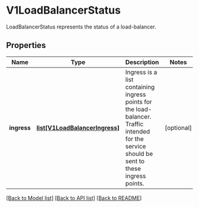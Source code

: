 # V1LoadBalancerStatus

LoadBalancerStatus represents the status of a load-balancer.

## Properties
Name | Type | Description | Notes
------------ | ------------- | ------------- | -------------
**ingress** | [**list[V1LoadBalancerIngress]**](V1LoadBalancerIngress.md) | Ingress is a list containing ingress points for the load-balancer. Traffic intended for the service should be sent to these ingress points. | [optional] 

[[Back to Model list]](../README.md#documentation-for-models) [[Back to API list]](../README.md#documentation-for-api-endpoints) [[Back to README]](../README.md)


